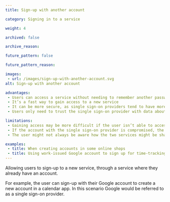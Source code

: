 ```yaml
---
title: Sign-up with another account

category: Signing in to a service

weight: 4

archived: false

archive_reason:

future_pattern: false

future_pattern_reason:

images:
 - url: /images/sign-up-with-another-account.svg
alt: Sign-up with another account

advantages:
 - Users can access a service without needing to remember another password
 - It’s a fast way to gain access to a new service
 - It can be more secure, as single sign-on providers tend to have more security resources to protect accounts
 - Users only need to trust the single sign-on provider with data about them

limitations:
 - Gaining access may be more difficult if the user isn’t able to access the other service
 - If the account with the single sign-on provider is compromised, the security of linked services is at risk
 - The user might not always be aware how the two services might be sharing data

examples:
 - title: When creating accounts in some online shops
 - title: Using work-issued Google account to sign up for time-tracking software Harvest
---
```


Allowing users to sign-up to a new service, through a service where they already have an account.

For example, the user can sign-up with their Google account to create a new account in a calendar app. In this scenario Google would be referred to as a single sign-on provider.
